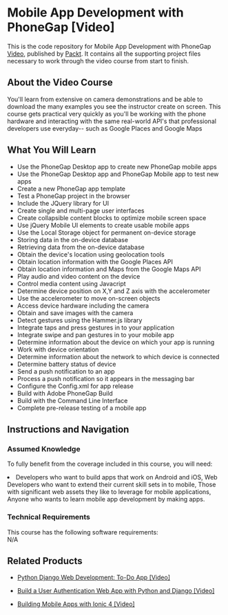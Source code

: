 





# Mobile App Development with PhoneGap [Video]
This is the code repository for Mobile App Development with PhoneGap [Video](https://www.packtpub.com/application-development/mobile-app-development-phonegap-video), published by [Packt](https://www.packtpub.com/?utm_source=github). It contains all the supporting project files necessary to work through the video course from start to finish.
## About the Video Course
You'll learn from extensive on camera demonstrations and be able to download the many examples you see the instructor create on screen. This course gets practical very quickly as you'll be working with the phone hardware and interacting with the same real-world API's that professional developers use everyday-- such as Google Places and Google Maps



<H2>What You Will Learn</H2>
<DIV class=book-info-will-learn-text>
<UL>
<LI> Use the PhoneGap Desktop app to create new PhoneGap mobile apps</LI>
<LI>Use the PhoneGap Desktop app and PhoneGap Mobile app to test new apps</LI>
<LI>Create a new PhoneGap app template</LI>
<LI>Test a PhoneGap project in the browser</LI>
<LI>Include the JQuery library for UI</LI>
<LI>Create single and multi-page user interfaces</LI>
<LI>Create collapsible content blocks to optimize mobile screen space</LI>
<LI>Use jQuery Mobile UI elements to create usable mobile apps</LI>
<LI>Use the Local Storage object for permanent on-device storage</LI>
<LI>Storing data in the on-device database</LI>
<LI>Retrieving data from the on-device database</LI>
<LI>Obtain the device's location using geolocation tools</LI>
<LI>Obtain location information with the Google Places API</LI>
<LI>Obtain location information and Maps from the Google Maps API</LI>
<LI>Play audio and video content on the device</LI>
<LI>Control media content using Javacript</LI>
<LI>Determine device position on X,Y and Z axis with the accelerometer</LI>
<LI>Use the accelerometer to move on-screen objects</LI>
<LI>Access device hardware including the camera</LI>
<LI>Obtain and save images with the camera</LI>
<LI>Detect gestures using the Hammer.js library</LI>
<LI>Integrate taps and press gestures in to your application</LI>
<LI>Integrate swipe and pan gestures in to your mobile app</LI>
<LI>Determine information about the device on which your app is running</LI>
<LI>Work with device orientation</LI>
<LI>Determine information about the network to which device is connected</LI>
<LI>Determine battery status of device</LI>
<LI>Send a push notification to an app</LI>
<LI>Process a push notification so it appears in the messaging bar</LI>
<LI>Configure the Config.xml for app release</LI>
<LI>Build with Adobe PhoneGap Build</LI>
<LI>Build with the Command Line Interface</LI>
<LI>Complete pre-release testing of a mobile app </LI>
</UL></DIV>

## Instructions and Navigation
### Assumed Knowledge
To fully benefit from the coverage included in this course, you will need:<br/>
<DIV class=book-info-will-learn-text>
<LI> Developers who want to build apps that work on Android and iOS, Web Developers who want to extend their current skill sets in to mobile, Those with significant web assets they like to leverage for mobile applications, Anyone who wants to learn mobile app development by making apps.	</li>
<DIV>

### Technical Requirements
This course has the following software requirements:<br/>
N/A

## Related Products
* [Python Django Web Development: To-Do App [Video]
](https://www.packtpub.com/web-development/python-django-web-development-do-app-video)

* [Build a User Authentication Web App with Python and Django [Video]
]( https://www.packtpub.com/application-development/build-user-authentication-web-app-python-and-django-video)

* [Building Mobile Apps with Ionic 4 [Video]
]( https://www.packtpub.com/application-development/building-mobile-apps-ionic-4-video)

